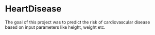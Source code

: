 # HeartDisease
The goal of this project was to predict the risk of cardiovascular disease based on input parameters like height, weight etc. 
